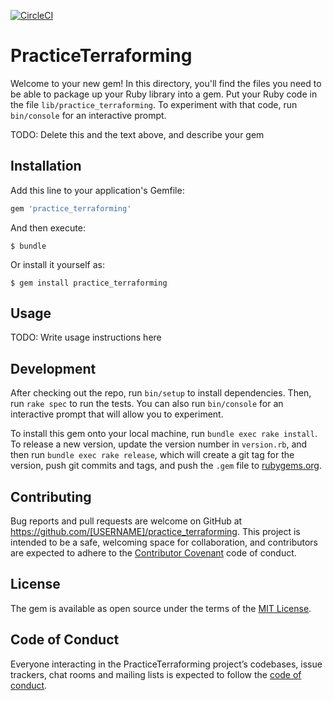 [![CircleCI](https://circleci.com/gh/nakamasato/practice_terraforming.svg?style=svg&circle-token=c3fbff2dec3543a4fce9fd86907f3b6cc9bdfeba)](https://circleci.com/gh/nakamasato/practice_terraforming)

# PracticeTerraforming

Welcome to your new gem! In this directory, you'll find the files you need to be able to package up your Ruby library into a gem. Put your Ruby code in the file `lib/practice_terraforming`. To experiment with that code, run `bin/console` for an interactive prompt.

TODO: Delete this and the text above, and describe your gem

## Installation

Add this line to your application's Gemfile:

```ruby
gem 'practice_terraforming'
```

And then execute:

    $ bundle

Or install it yourself as:

    $ gem install practice_terraforming

## Usage

TODO: Write usage instructions here

## Development

After checking out the repo, run `bin/setup` to install dependencies. Then, run `rake spec` to run the tests. You can also run `bin/console` for an interactive prompt that will allow you to experiment.

To install this gem onto your local machine, run `bundle exec rake install`. To release a new version, update the version number in `version.rb`, and then run `bundle exec rake release`, which will create a git tag for the version, push git commits and tags, and push the `.gem` file to [rubygems.org](https://rubygems.org).

## Contributing

Bug reports and pull requests are welcome on GitHub at https://github.com/[USERNAME]/practice_terraforming. This project is intended to be a safe, welcoming space for collaboration, and contributors are expected to adhere to the [Contributor Covenant](http://contributor-covenant.org) code of conduct.

## License

The gem is available as open source under the terms of the [MIT License](https://opensource.org/licenses/MIT).

## Code of Conduct

Everyone interacting in the PracticeTerraforming project’s codebases, issue trackers, chat rooms and mailing lists is expected to follow the [code of conduct](https://github.com/[USERNAME]/practice_terraforming/blob/master/CODE_OF_CONDUCT.md).
